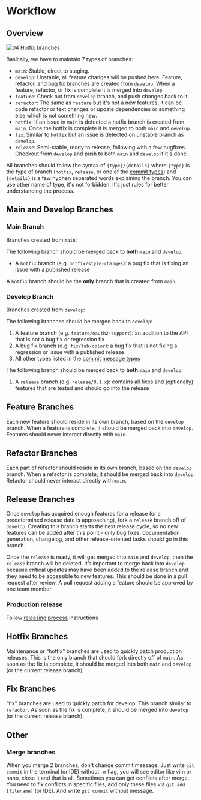 # Workflow

## Overview

![04 Hotfix branches](https://github.com/LinkUpStudioOld/template-repository/assets/7302777/ed90fadd-373a-4249-82f5-548e0765cba8)

Basically, we have to maintain 7 types of branches:

- `main`: Stable, direct to staging.
- `develop`: Unstable, all feature changes will be pushed here. Feature, refactor, and bug fix branches are created from `develop`. When a feature, refactor, or fix is complete it is merged into `develop`.
- `feature`: Check out from `develop` branch, and push changes back to it.
- `refactor`: The same as `feature` but it's not a new features, it can be code refactor or text changes or update dependencies or something else which is not something new.
- `hotfix`:  If an issue in `main` is detected a hotfix branch is created from `main`. Once the hotfix is complete it is merged to both `main` and `develop`.
- `fix`: Similar to `hotfix` but an issue is detected on unstable branch as `develop`.
- `release`: Semi-stable, ready to release, following with a few bugfixes. Checkout from `develop` and push to both `main` and `develop` if it's done.

All branches should follow the syntax of `{type}/{details}` where `{type}` is the type of branch (`hotfix`, `release`, or one of the [commit types](/.github/PROCESS_COMMIT_MESSAGE.md)) and `{details}` is a few hyphen separated words explaining the branch. You can use other name of type, it's not forbidden. It's just rules for better understanding the process.

## Main and Develop Branches

### Main Branch

Branches created from `main`:

The following branch should be merged back to **both** `main` and `develop`:

- A `hotfix` branch (e.g. `hotfix/style-changes`): a bug fix that is fixing an issue with a published release

A `hotfix` branch should be the **only** branch that is created from `main`.

### Develop Branch

Branches created from `develop`:

The following branches should be merged back to `develop`:

1. A feature branch (e.g. `feature/oauth2-support`): an addition to the API that is not a bug fix or regression fix
1. A bug fix branch (e.g. `fix/tab-color`): a bug fix that is not fixing a regression or issue with a published release
1. All other types listed in the [commit message types](/.github/PROCESS_COMMIT_MESSAGE.md)

The following branch should be merged back to **both** `main` and `develop`:

1. A `release` branch (e.g. `release/0.1.x`): contains all fixes and (optionally) features that are tested and should go into the release


## Feature Branches

Each new feature should reside in its own branch, based on the `develop` branch. When a feature is complete, it should be merged back into `develop`. Features should never interact directly with `main`.

## Refactor Branches

Each part of refactor should reside in its own branch, based on the `develop` branch. When a refactor is complete, it should be merged back into `develop`. Refactor should never interact directly with `main`.


## Release Branches

Once `develop` has acquired enough features for a release (or a predetermined release date is approaching), fork a `release` branch off of `develop`. Creating this branch starts the next release cycle, so no new features can be added after this point - only bug fixes, documentation generation, changelog, and other release-oriented tasks should go in this branch.

Once the `release` is ready, it will get merged into `main` and `develop`, then the `release` branch will be deleted. It’s important to merge back into `develop` because critical updates may have been added to the release branch and they need to be accessible to new features. This should be done in a pull request after review. A pull request adding a feature should be approved by one team member.

### Production release

Follow [releasing process](PROCESS_RELEASING.md) instructions

## Hotfix Branches

Maintenance or “hotfix” branches are used to quickly patch production releases. This is the only branch that should fork directly off of `main`. As soon as the fix is complete, it should be merged into both `main` and `develop` (or the current release branch).

## Fix Branches

“fix” branches are used to quickly patch for develop. This branch similar to `refactor`. As soon as the fix is complete, it should be merged into `develop` (or the current release branch).

## Other

### Merge branches

When you merge 2 branches, don't change commit message. Just write `git commit` in the terminal (or IDE) without `-m` flag, you will see editor like vim or nano, close it and that is all.
Sometimes you can get conflicts after merge. You need to fix conflicts in specific files, add only these files via `git add [filename]` (or IDE). And write `git commit` without message.

